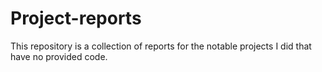 # Project-reports
This repository is a collection of reports for the notable projects I did that have no provided code.
